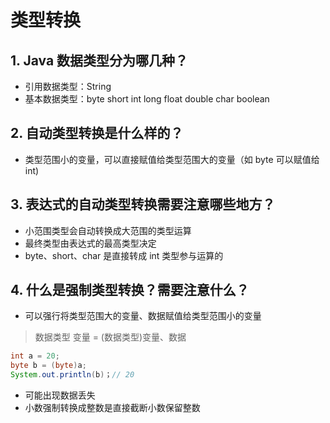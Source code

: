 # 类型转换
## 1. Java 数据类型分为哪几种？
- 引用数据类型：String
- 基本数据类型：byte short int long float double char boolean

## 2. 自动类型转换是什么样的？
- 类型范围小的变量，可以直接赋值给类型范围大的变量（如 byte 可以赋值给 int)

## 3. 表达式的自动类型转换需要注意哪些地方？
- 小范围类型会自动转换成大范围的类型运算
- 最终类型由表达式的最高类型决定
- byte、short、char 是直接转成 int 类型参与运算的

## 4. 什么是强制类型转换？需要注意什么？
- 可以强行将类型范围大的变量、数据赋值给类型范围小的变量
> 数据类型 变量 = (数据类型)变量、数据
```java
int a = 20;
byte b = (byte)a;
System.out.println(b)；// 20
```
- 可能出现数据丢失
- 小数强制转换成整数是直接截断小数保留整数